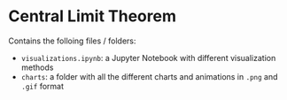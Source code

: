 # Central Limit Theorem

Contains the folloing files / folders: 
- `visualizations.ipynb`: a Jupyter Notebook with different visualization methods
- `charts`: a folder with all the different charts and animations in `.png` and `.gif` format
